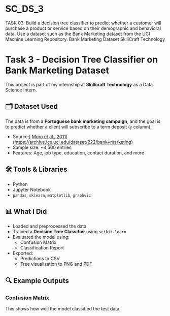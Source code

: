 # SC_DS_3
TASK 03: Build a decision tree classifier to predict whether a customer will purchase a product or service based on their demographic and behavioral data. Use a dataset such as the Bank Marketing dataset from the UCI Machine Learning Repository.  Bank Marketing Dataset  SkillCraft Technology

# Task 3 - Decision Tree Classifier on Bank Marketing Dataset

This project is part of my internship at **Skillcraft Technology** as a Data Science Intern.

## 🗂️ Dataset Used

The data is from a **Portuguese bank marketing campaign**, and the goal is to predict whether a client will subscribe to a term deposit (`y` column).

- Source:[ [Moro et al., 2011](http://hdl.handle.net/1822/14838)](https://archive.ics.uci.edu/dataset/222/bank+marketing)
- Sample size: ~4,500 entries
- Features: Age, job type, education, contact duration, and more

## 🛠️ Tools & Libraries

- Python
- Jupyter Notebook
- `pandas`, `sklearn`, `matplotlib`, `graphviz`

## 📊 What I Did

- Loaded and preprocessed the data
- Trained a **Decision Tree Classifier** using `scikit-learn`
- Evaluated the model using:
  - Confusion Matrix
  - Classification Report
- Exported:
  - Predictions to CSV
  - Tree visualization to PNG and PDF

## 🔍 Example Outputs

### Confusion Matrix
This shows how well the model classified the test data:

